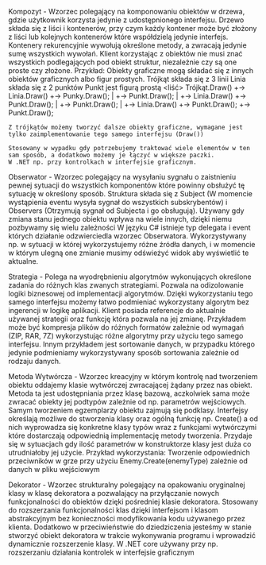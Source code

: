 Kompozyt - Wzorzec polegający na komponowaniu obiektów w drzewa, gdzie użytkownik korzysta jedynie z udostępnionego interfejsu. 
    Drzewo składa się z liści i kontenerów, przy czym każdy kontener może być złożony z liści lub kolejnych kontenerów które współdzielą jedynie interfejs.
    Kontenery rekurencyjnie wywołują określone metody, a zwracają jedynie sumę wszystkich wywołań.
    Klient korzystając z obiektów nie musi znać wszystkich podlegających pod obiekt struktur, niezależnie czy są one proste czy złożone.
    Przykład:
        Obiekty graficzne mogą składać się z innych obiektów graficznych albo figur prostych.
        Trójkąt składa się z 3 linii <kontener>
        Linia składa się z 2 punktów <kontener>
        Punkt jest figurą prostą <liść>
        Trójkąt.Draw() +-> Linia.Draw() +-> Punky.Draw();
                       |                +-> Punkt.Draw();
                       |
                       +-> Linia.Draw() +-> Punkt.Draw();
                       |                +-> Punkt.Draw();
                       |
                       +-> Linia.Draw() +-> Punkt.Draw();
                                        +-> Punkt.Draw();

    Z trójkątów możemy tworzyć dalsze obiekty graficzne, wymagane jest tylko zaimplementowanie tego samego interfejsu (Draw())

    Stosowany w wypadku gdy potrzebujemy traktować wiele elementów w ten sam sposób, a dodatkowo możemy je łączyć w większe paczki. 
    W .NET np. przy kontrolkach w interfejsie graficznym.

Obserwator - Wzorzec polegający na wysyłaniu sygnału o zaistnieniu pewnej sytuacji do wszystkich komponentów które powinny obsłużyć tę sytuację w określony
    sposób. Struktura składa się z Subject (W momencie wystąpienia eventu wysyła sygnał do wszystkich subskrybentów) 
    i Observers (Otrzymują sygnał od Subjecta i go obsługują). Używany gdy zmiana stanu jednego obiektu wpływa na wiele innych, dzięki niemu pozbywamy się wielu zależności
    W języku C# istnieje typ delegata i event których działanie odzwierciedla wzorzec Obserwatora.
    Wykorzystywany np. w sytuacji w której wykorzystujemy różne źródła danych, i w momencie w którym ulegną one zmianie musimy odświeżyć widok aby wyświetlić
    te aktualne.

Strategia - Polega na wyodrębnieniu algorytmów wykonujących określone zadania do różnych klas zwanych strategiami. Pozwala na odizolowanie logiki biznesowej
    od implementacji algorytmów. Dzięki wykorzystaniu tego samego interfejsu możemy łatwo podmieniać wykorzystany algorytm bez ingerencji w logikę aplikacji.
    Klient posiada referencje do aktualnie używanej strategii oraz funkcję która pozwala na jej zmianę.
    Przykładem może być kompresja plików do różnych formatów zależnie od wymagań (ZIP, RAR, 7Z) wykorzystując różne algorytmy przy użyciu tego samego interfejsu.
    Innym przykładem jest sortowanie danych, w przypadku którego jedynie podmieniamy wykorzystywany sposób sortowania zależnie od rodzaju danych.

Metoda Wytwórcza - Wzorzec kreacyjny w którym kontrolę nad tworzeniem obiektu oddajemy klasie wytwórczej zwracającej żądany przez nas obiekt.
    Metoda ta jest udostępniania przez klasę bazową, aczkolwiek sama może zwracać obiekty jej podtypów zależnie od np. parametrów wejściowych.
    Samym tworzeniem egzemplarzy obiektu zajmują się podklasy. Interfejsy określają możliwe do stworzenia klasy oraz ogólną funkcję np. Create()
    a od nich wyprowadza się konkretne klasy typów wraz z funkcjami wytwórczymi które dostarczają odpowiednią implementację metody tworzenia.
    Przydaje się w sytuacjach gdy ilość parametrów w konstruktorze klasy jest duża co utrudniałoby jej użycie.
    Przykład wykorzystania: Tworzenie odpowiednich przeciwników w grze przy użyciu Enemy.Create(enemyType) zależnie od danych w pliku wejściowym

Dekorator - Wzorzec strukturalny polegający na opakowaniu oryginalnej klasy w klasę dekoratora a pozwalający na przyłączanie nowych funkcjonalności
    do obiektów dzięki pośredniej klasie dekoratora. Stosowany do rozszerzania funkcjonalności klas dzięki interfejsom i klasom abstrakcyjnym bez konieczności modyfikowania kodu używanego przez klienta.
    Dodatkowo w przeciwieństwie do dziedziczenia jesteśmy w stanie stworzyć obiekt dekoratora w trakcie wykonywania programu i wprowadzić dynamicznie rozszerzenie         klasy.
    W .NET core używany przy np. rozszerzaniu działania kontrolek w interfejsie graficznym 
